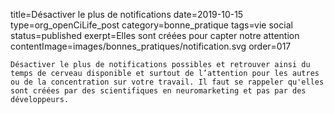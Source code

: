 title=Désactiver le plus de notifications
date=2019-10-15
type=org_openCiLife_post
category=bonne_pratique
tags=vie social
status=published
exerpt=Elles sont créées pour capter notre attention
contentImage=images/bonnes_pratiques/notification.svg
order=017
~~~~~~
Désactiver le plus de notifications possibles et retrouver ainsi du temps de cerveau disponible et surtout de l’attention pour les autres ou de la concentration sur votre travail. Il faut se rappeler qu'elles sont créées par des scientifiques en neuromarketing et pas par des développeurs.